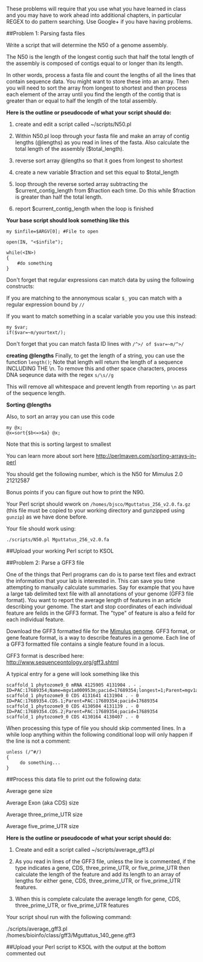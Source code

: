 These problems will require that you use what you have learned in class and you may have to work ahead into additional chapters, in particular REGEX to do pattern searching. Use Google+ if you have having problems.

##Problem 1: Parsing fasta files

Write a script that will determine the N50 of a genome assembly.

The N50 is the length of the longest contig such that half the total length of the assembly is composed of contigs equal to or longer than its length.

In other words, process a fasta file and count the lengths of all the lines that contain sequence data. You might want to store these into an array. Then you will need to sort the array from longest to shortest and then process each element of the array until you find the length of the contig that is greater than or equal to half the length of the total assembly.

**Here is the outline or pseudocode of what your script should do:**

1) create and edit a script called ~/scripts/N50.pl

2) Within N50.pl loop through your fasta file and make an array of contig lengths (@lengths) as you read in lines of the fasta. Also calculate the total length of the assembly ($total_length).

3) reverse sort array @lengths so that it goes from longest to shortest

4) create a new variable $fraction and set this equal to $total_length

5) loop through the reverse sorted array subtracting the $current_contig_length from $fraction each time. Do this while $fraction is greater than half the total length.

6) report $current_contig_length when the loop is finished

**Your base script should look something like this**

```
my $infile=$ARGV[0]; #File to open

open(IN, "<$infile");

while(<IN>)
{
	#do something
}
```

Don't forget that regular expressions can match data by using the following constructs:

If you are matching to the annonymous scalar `$_` you can match with a regular expression bound by `//`

If you want to match something in a scalar variable you you use this instead: 

```
my $var;
if($var=~m/yourtext/);
```

Don't forget that you can match fasta ID lines with `/^>/ of $var=~m/^>/`

**creating @lengths**
Finally, to get the length of a string, you can use the function `length()`;
Note that length will return the length of a sequence INCLUDING THE \n. To remove this and other space characters, process DNA seqeunce data with the regex `s/\s//g`

This will remove all whitespace and prevent length from reporting `\n` as part of the sequence length.

**Sorting @lengths**

Also, to sort an array you can use this code

```
my @x;
@x=sort{$b<=>$a} @x;
```

Note that this is sorting largest to smallest

You can learn more about sort here http://perlmaven.com/sorting-arrays-in-perl


You should get the following number, which is the N50 for Mimulus 2.0
21212587

Bonus points if you can figure out how to print the N90.

Your Perl script should wwork on `/homes/bjsco/Mguttatus_256_v2.0.fa.gz` (this file must be copied to your working directory and gunzipped using `gunzip`) as we have done before.

Your file should work using:

```
./scripts/N50.pl Mguttatus_256_v2.0.fa
```

##Upload your working Perl script to KSOL 

##Problem 2: Parse a GFF3 file

One of the things that Perl programs can do is to parse text files and extract the information that your lab is interested in. This can save you time attempting to manually calculate summaries. Say for example that you have a large tab delimited text file with all annotations of your genome (GFF3 file format). You want to report the average length of features in an article describing your genome. The start and stop coordinates of each individual feature are feilds in the GFF3 format. The "type" of feature is also a feild for each individual feature.

Download the GFF3 formatted file for the [Mimulus genome](https://docs.google.com/file/d/0B_FK3mkgo1L0azFIRGxhVHpnaGs/edit). GFF3 format, or gene feature format, is a way to describe features in a genome. Each line of a GFF3 formatted file contains a single feature found in a locus.

GFF3 format is described here:  http://www.sequenceontology.org/gff3.shtml

A typical entry for a gene will look something like this


```
scaffold_1 phytozome9_0 mRNA 4125905 4131904 . - . ID=PAC:17689354;Name=mgv1a000953m;pacid=17689354;longest=1;Parent=mgv1a000953m.g
scaffold_1 phytozome9_0 CDS 4131641 4131904 . - 0 ID=PAC:17689354.CDS.1;Parent=PAC:17689354;pacid=17689354
scaffold_1 phytozome9_0 CDS 4130504 4131139 . - 0 ID=PAC:17689354.CDS.2;Parent=PAC:17689354;pacid=17689354
scaffold_1 phytozome9_0 CDS 4130164 4130407 . - 0 
```

When processing this type of file you should skip commented lines. In a while loop anything within the following conditional loop will only happen if the line is not a comment:

```
unless (/^#/) 
{
	 do something...
}
```

##Process this data file to print out the following data:

Average gene size

Average Exon (aka CDS) size

Average three_prime_UTR size

Average five_prime_UTR size

**Here is the outline or pseudocode of what your script should do:**

1) Create and edit a script called ~/scripts/average_gff3.pl

2) As you read in lines of the GFF3 file, unless the line is commented, if the type indicates a gene, CDS, three_prime_UTR, or five_prime_UTR then calculate the length of the feature and add its length to an array of lengths for either gene, CDS, three_prime_UTR, or five_prime_UTR features.

3) When this is complete calculate the average length for gene, CDS, three_prime_UTR, or five_prime_UTR features

Your script shoul run with the following command:

./scripts/average_gff3.pl /homes/bioinfo/class/gff3/Mguttatus_140_gene.gff3

##Upload your Perl script to KSOL with the output at the bottom commented out
